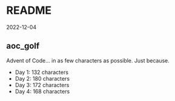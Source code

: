 README
================
2022-12-04

## aoc_golf

Advent of Code… in as few characters as possible. Just because.

-   Day 1: 132 characters
-   Day 2: 180 characters
-   Day 3: 172 characters
-   Day 4: 168 characters
